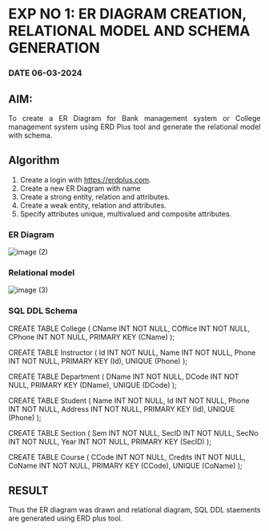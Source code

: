 # EXP NO 1: ER DIAGRAM CREATION, RELATIONAL MODEL AND SCHEMA GENERATION  
### DATE 06-03-2024
## AIM:
<div align="justify">
   To create a ER Diagram for Bank management system or College management system using ERD Plus tool and generate the relational model with schema. 
</div>

## Algorithm
1. Create a login with https://erdplus.com.
2. Create a new ER Diagram with name
3. Create a strong entity, relation and attributes.
4. Create a weak entity, relation and attributes.
5. Specify attributes unique, multivalued and composite attributes.

### ER Diagram 
![image (2)](https://github.com/DrUmaRaniV/DBMS/assets/119291664/50e7a982-effb-4b4c-8b0a-a268458abbab)



### Relational model
![image (3)](https://github.com/DrUmaRaniV/DBMS/assets/119291664/86ac0ee0-8a48-4f0f-aa94-1ee2237dfaee)


### SQL DDL Schema 
CREATE TABLE College
(
  CName INT NOT NULL,
  COffice INT NOT NULL,
  CPhone INT NOT NULL,
  PRIMARY KEY (CName)
);

CREATE TABLE Instructor
(
  Id INT NOT NULL,
  Name INT NOT NULL,
  Phone INT NOT NULL,
  PRIMARY KEY (Id),
  UNIQUE (Phone)
);

CREATE TABLE Department
(
  DName INT NOT NULL,
  DCode INT NOT NULL,
  PRIMARY KEY (DName),
  UNIQUE (DCode)
);

CREATE TABLE Student
(
  Name INT NOT NULL,
  Id INT NOT NULL,
  Phone INT NOT NULL,
  Address INT NOT NULL,
  PRIMARY KEY (Id),
  UNIQUE (Phone)
);

CREATE TABLE Section
(
  Sem INT NOT NULL,
  SecID INT NOT NULL,
  SecNo INT NOT NULL,
  Year INT NOT NULL,
  PRIMARY KEY (SecID)
);

CREATE TABLE Course
(
  CCode INT NOT NULL,
  Credits INT NOT NULL,
  CoName INT NOT NULL,
  PRIMARY KEY (CCode),
  UNIQUE (CoName)
);

## RESULT 
<div align="justify">
Thus the ER diagram was drawn and relational diagram, SQL DDL staements are generated using ERD plus tool.
</div>
